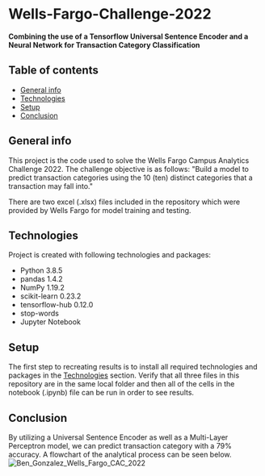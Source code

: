 # Wells-Fargo-Challenge-2022
**Combining the use of a Tensorflow Universal Sentence Encoder and a Neural Network for Transaction Category Classification**

## Table of contents
* [General info](#general-info)
* [Technologies](#technologies)
* [Setup](#setup)
* [Conclusion](#Conclusion)


## General info
This project is the code used to solve the Wells Fargo Campus Analytics Challenge 2022. The challenge objective is as follows: "Build a model to predict transaction categories using the 10 (ten) distinct categories that a transaction may fall into."

There are two excel (.xlsx) files included in the repository which were provided by Wells Fargo for model training and testing.

## Technologies
Project is created with following technologies and packages:
* Python 3.8.5
* pandas 1.4.2
* NumPy 1.19.2
* scikit-learn 0.23.2
* tensorflow-hub 0.12.0
* stop-words
* Jupyter Notebook

## Setup
The first step to recreating results is to install all required technologies and packages in the [Technologies](#technologies) section. Verify that all three files in this repository are in the same local folder and then all of the cells in the notebook (.ipynb) file can be run in order to see results.

## Conclusion
By utilizing a Universal Sentence Encoder as well as a Multi-Layer Perceptron model, we can predict transaction category with a 79% accuracy. A flowchart of the analytical process can be seen below.
![Ben_Gonzalez_Wells_Fargo_CAC_2022](https://user-images.githubusercontent.com/87507821/180665356-7c9f7586-813c-4acb-9a89-45ace17077cb.png)

